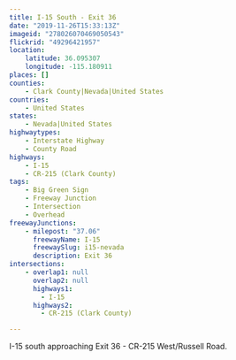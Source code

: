 ```yaml
---
title: I-15 South - Exit 36
date: "2019-11-26T15:33:13Z"
imageid: "278026070469050543"
flickrid: "49296421957"
location:
    latitude: 36.095307
    longitude: -115.180911
places: []
counties:
    - Clark County|Nevada|United States
countries:
    - United States
states:
    - Nevada|United States
highwaytypes:
    - Interstate Highway
    - County Road
highways:
    - I-15
    - CR-215 (Clark County)
tags:
    - Big Green Sign
    - Freeway Junction
    - Intersection
    - Overhead
freewayJunctions:
    - milepost: "37.06"
      freewayName: I-15
      freewaySlug: i15-nevada
      description: Exit 36
intersections:
    - overlap1: null
      overlap2: null
      highways1:
        - I-15
      highways2:
        - CR-215 (Clark County)

---
```

I-15 south approaching Exit 36 - CR-215 West/Russell Road.